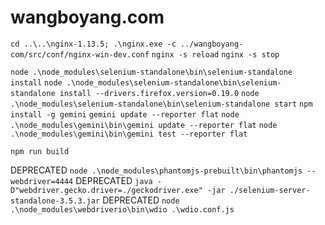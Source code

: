 wangboyang.com
==============

`cd ..\..\nginx-1.13.5; .\nginx.exe -c ../wangboyang-com/src/conf/nginx-win-dev.conf`
`nginx -s reload`
`nginx -s stop`

`node .\node_modules\selenium-standalone\bin\selenium-standalone install`
`node .\node_modules\selenium-standalone\bin\selenium-standalone install --drivers.firefox.version=0.19.0`
`node .\node_modules\selenium-standalone\bin\selenium-standalone start`
`npm install -g gemini`
`gemini update --reporter flat`
`node .\node_modules\gemini\bin\gemini update --reporter flat`
`node .\node_modules\gemini\bin\gemini test --reporter flat`

`npm run build`

DEPRECATED `node .\node_modules\phantomjs-prebuilt\bin\phantomjs --webdriver=4444`
DEPRECATED `java -D"webdriver.gecko.driver=./geckodriver.exe" -jar ./selenium-server-standalone-3.5.3.jar`
DEPRECATED `node .\node_modules\webdriverio\bin\wdio .\wdio.conf.js`